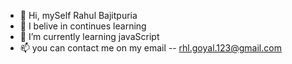 - 👋 Hi, mySelf Rahul Bajitpuria
- 👀 I belive in continues learning
- 🌱 I’m currently learning javaScript
- 📫 you can contact me on my email -- rhl.goyal.123@gmail.com

<!---
Bajitpuriarahul/Bajitpuriarahul is a ✨ special ✨ repository because its `README.md` (this file) appears on your GitHub profile.
You can click the Preview link to take a look at your changes.
--->
